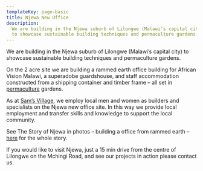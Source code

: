 ```yaml
---
templateKey: page-basic
title: Njewa New Office
description:
  We are building in the Njewa suburb of Lilongwe (Malawi’s capital city)
  to showcase sustainable building techniques and permaculture gardens.
---
```


We are building in the Njewa suburb of Lilongwe (Malawi’s capital city) to showcase sustainable building techniques and permaculture gardens.

On the 2 acre site we are building a rammed earth office building for African Vision Malawi, a superadobe guardshouse, and staff accommodation constructed from a shipping container and timber frame – all set in [permaculture](/sams-village/permaculture/) gardens.

As at [Sam’s Village](/sams-village/building-programme/), we employ local men and women as builders and specialists on the Njewa new office site. In this way we provide local employment and transfer skills and knowledge to support the local community.

See The Story of Njewa in photos – building a office from rammed earth – [here](/sams-village/njewa-new-office/rammed-earth-building/) for the whole story.

If you would like to visit Njewa, just a 15 min drive from the centre of Lilongwe on the Mchingi Road, and see our projects in action please contact us.
